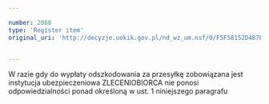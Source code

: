```yaml
---

number: 2088
type: 'Register item'
original_uri: 'http://decyzje.uokik.gov.pl/nd_wz_um.nsf/0/F5F58152D487FA77C12577D5003F3004?OpenDocument'


---
```


W razie gdy do wypłaty odszkodowania za przesyłkę zobowiązana jest instytucja ubezpieczeniowa ZLECENIOBIORCA nie ponosi odpowiedzialności ponad określoną w ust. 1 niniejszego paragrafu
